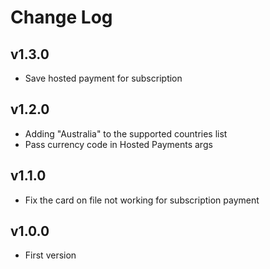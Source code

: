 # Change Log

## v1.3.0
- Save hosted payment for subscription

## v1.2.0
- Adding "Australia" to the supported countries list
- Pass currency code in Hosted Payments args


## v1.1.0
- Fix the card on file not working for subscription payment

## v1.0.0
- First version
